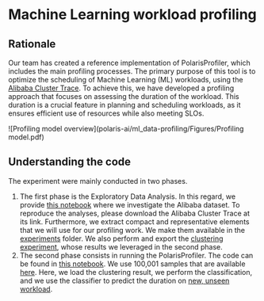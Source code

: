 # Machine Learning workload profiling

## Rationale
Our team has created a reference implementation of PolarisProfiler, which includes the main profiling processes. The primary purpose of this tool is to optimize the scheduling of Machine Learning (ML) workloads, using the [Alibaba Cluster Trace](https://github.com/alibaba/clusterdata). To achieve this, we have developed a profiling approach that focuses on assessing the duration of the workload. This duration is a crucial feature in planning and scheduling workloads, as it ensures efficient use of resources while also meeting SLOs.

![Profiling model overview](polaris-ai/ml_data-profiling/Figures/Profiling model.pdf)

## Understanding the code
The experiment were mainly conducted in two phases. 
1. The first phase is the Exploratory Data Analysis. In this regard, we provide [this notebook](polaris-ai/ml_data-profiling/alibaba_data-EDA-v0.3.ipynb) where we investigate the Alibaba dataset. To reproduce the analyses, please download the Alibaba Cluster Trace at its link. Furthermore, we extract compact and representative elements that we will use for our profiling work. We make them available in the [experiments](polaris-ai/ml_data-profiling/experiments) folder. We also perform and export the [clustering experiment](polaris-ai/ml_data-profiling/experiments/hdbscan_300_power_transform_euclidean.pkl), whose results we leveraged in the second phase.
2. The second phase consists in running the PolarisProfiler. The code can be found in [this notebook](polaris-ai/ml_data-profiling/alibaba_data-evaluation.ipynb). We use 100,001 samples that are available [here](polaris-ai/ml_data-profiling/experiments/100_001_sampled_workload_data.csv). Here, we load the clustering result, we perform the classification, and we use the classifier to predict the duration on [new, unseen workload](polaris-ai/ml_data-profiling/experiments/1_000_sampled_test_data.csv).